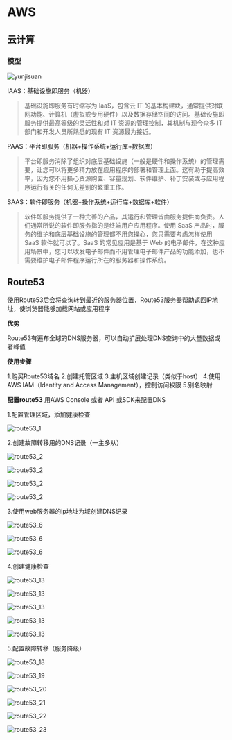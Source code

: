 # AWS

## 云计算

### 模型

![yunjisuan](picture/yunjisuan.png)

IAAS：基础设施即服务（机器）

> 基础设施即服务有时缩写为 IaaS，包含云 IT 的基本构建块，通常提供对联网功能、计算机（虚拟或专用硬件）以及数据存储空间的访问。基础设施即服务提供最高等级的灵活性和对 IT 资源的管理控制，其机制与现今众多 IT 部门和开发人员所熟悉的现有 IT 资源最为接近。

PAAS：平台即服务（机器+操作系统+运行库+数据库）

> 平台即服务消除了组织对底层基础设施（一般是硬件和操作系统）的管理需要，让您可以将更多精力放在应用程序的部署和管理上面。这有助于提高效率，因为您不用操心资源购置、容量规划、软件维护、补丁安装或与应用程序运行有关的任何无差别的繁重工作。

SAAS：软件即服务（机器+操作系统+运行库+数据库+软件）

> 软件即服务提供了一种完善的产品，其运行和管理皆由服务提供商负责。人们通常所说的软件即服务指的是终端用户应用程序。使用 SaaS 产品时，服务的维护和底层基础设施的管理都不用您操心，您只需要考虑怎样使用 SaaS 软件就可以了。SaaS 的常见应用是基于 Web 的电子邮件，在这种应用场景中，您可以收发电子邮件而不用管理电子邮件产品的功能添加，也不需要维护电子邮件程序运行所在的服务器和操作系统。

## Route53

使用Route53后会将查询转到最近的服务器位置，Route53服务器帮助返回IP地址，使浏览器能够加载网站或应用程序

**优势**

Route53有遍布全球的DNS服务器，可以自动扩展处理DNS查询中的大量数据或者峰值

**使用步骤**

1.购买Route53域名
2.创建托管区域
3.主机区域创建记录（类似于host）
4.使用AWS IAM（Identity and Access Management），控制访问权限
5.别名映射

**配置route53**
用AWS Console 或者 API 或SDK来配置DNS

1.配置管理区域，添加健康检查

![route53_1](picture\route53_1.png)


2.创建故障转移用的DNS记录（一主多从）

![route53_2](picture/route53_2.png)

![route53_2](picture/route53_3.png)

![route53_2](picture/route53_4.png)

![route53_2](picture/route53_5.png)

3.使用web服务器的ip地址为域创建DNS记录

![route53_6](picture/route53_6.png)

![route53_6](picture/route53_7.png)

![route53_6](picture/route53_8.png)

4.创建健康检查

![route53_13](picture/route53_13.png)

![route53_13](picture/route53_14.png)

![route53_13](picture/route53_15.png)

![route53_13](picture/route53_16.png)

![route53_13](picture/route53_17.png)

5.配置故障转移（服务降级）

![route53_18](picture/route53_18.png)

![route53_19](picture/route53_19.png)

![route53_20](picture/route53_20.png)

![route53_21](picture/route53_21.png)

![route53_22](picture/route53_22.png)

![route53_23](picture/route53_23.png)

